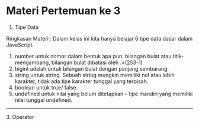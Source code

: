 # Materi Pertemuan ke 3
1. Tipe Data

Ringkasan Materi :
Dalam kelas ini kita hanya belajar 6 tipe data dasar dalam JavaScript.
  1. number untuk nomor dalam bentuk apa pun: bilangan bulat atau titik-mengambang, bilangan bulat dibatasi oleh .±(253-1)
  2. bigint adalah untuk bilangan bulat dengan panjang sembarang.
  3. string untuk string. Sebuah string mungkin memiliki nol atau lebih karakter, tidak ada tipe karakter tunggal yang terpisah.
  4. boolean untuk true/ false.
  6. undefined untuk nilai yang belum ditetapkan – tipe mandiri yang memiliki nilai tunggal undefined.
<hr>
3. Operator
